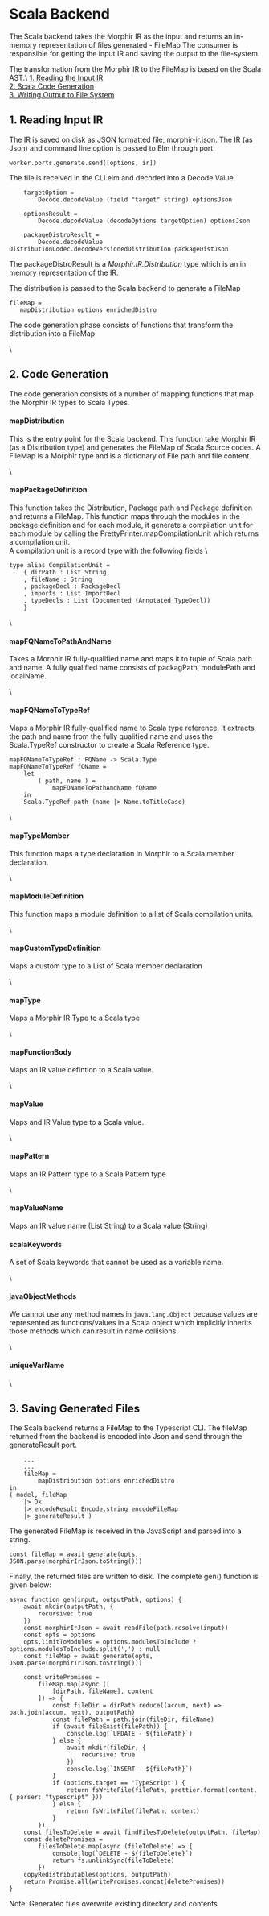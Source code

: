 # Scala Backend
The Scala backend takes the Morphir IR as the input and returns an in-memory
representation of files generated - FileMap
The consumer is responsible for getting the input IR and saving the output to the file-system.

The transformation from the Morphir IR to the FileMap is based on the Scala AST.\\
[1. Reading the Input IR](#) \
[2. Scala Code Generation](#)\
[3. Writing Output to File System](#)

## **1. Reading Input IR**
The IR is saved on disk as JSON formatted file, morphir-ir.json.
The IR (as Json) and command line option is passed to Elm through port:
```
worker.ports.generate.send([options, ir])
```
The file is received in the CLI.elm and decoded into a Decode Value.

```
    targetOption =
        Decode.decodeValue (field "target" string) optionsJson

    optionsResult =
        Decode.decodeValue (decodeOptions targetOption) optionsJson

    packageDistroResult =
        Decode.decodeValue DistributionCodec.decodeVersionedDistribution packageDistJson

```
The packageDistroResult is a _Morphir.IR.Distribution_ type which is an in memory representation of the IR.

The distribution is passed to the Scala backend to generate a FileMap
```                        
fileMap =
   mapDistribution options enrichedDistro
```
The code generation phase consists of  functions that transform the distribution into a FileMap


\

## **2. Code Generation**
The code generation consists of a number of mapping functions that map the Morphir IR types to Scala Types.

#### mapDistribution
This is the entry point for the Scala backend. This function take Morphir IR
(as a Distribution type) and generates the FileMap of Scala Source codes.
A FileMap is a Morphir type and is a dictionary of File path and file content.

\
#### mapPackageDefinition
This function takes the Distribution, Package path and Package definition
and returns a FileMap.
This function maps through the modules in the package definition and for each module, it
generate a compilation unit for each module by calling the PrettyPrinter.mapCompilationUnit 
which returns a compilation unit. \
A compilation unit is a record type with the following fields
\\

```
type alias CompilationUnit =
    { dirPath : List String
    , fileName : String
    , packageDecl : PackageDecl
    , imports : List ImportDecl
    , typeDecls : List (Documented (Annotated TypeDecl))
    }
```

\

#### mapFQNameToPathAndName
Takes a Morphir IR fully-qualified name and maps it to tuple of Scala path and name.
A fully qualified name consists of packagPath, modulePath and localName.

\

#### mapFQNameToTypeRef
Maps a Morphir IR fully-qualified name to Scala type reference. It extracts the path and name
from the fully qualified name and uses the Scala.TypeRef constructor to create a Scala Reference
type.
```
mapFQNameToTypeRef : FQName -> Scala.Type
mapFQNameToTypeRef fQName =
    let
        ( path, name ) =
            mapFQNameToPathAndName fQName
    in
    Scala.TypeRef path (name |> Name.toTitleCase)
```

\

#### mapTypeMember
This function maps a type declaration in Morphir to a Scala member declaration.

\

#### mapModuleDefinition
This function maps a module definition to a list of Scala compilation units.

\

#### mapCustomTypeDefinition
Maps a custom type to a List of Scala member declaration

\

#### mapType
Maps a Morphir IR Type to a Scala type

\


#### mapFunctionBody
Maps an IR value defintion to a Scala value.

\


#### mapValue
Maps and IR Value type to a Scala value.

\


#### mapPattern
Maps an IR Pattern type to a Scala Pattern type

\


#### mapValueName
Maps an IR value name (List String) to a Scala value (String)

#### scalaKeywords
A set of Scala keywords that cannot be used as a variable name.

\


#### javaObjectMethods
We cannot use any method names in `java.lang.Object` because values are represented as functions/values in a Scala
object which implicitly inherits those methods which can result in name collisions.

\


#### uniqueVarName

\


## **3. Saving Generated Files**
The Scala backend returns a FileMap to the Typescript CLI. 
The fileMap returned from the backend is encoded into Json and send through the generateResult port.

```
    ...
    ...
    fileMap =
        mapDistribution options enrichedDistro
in
( model, fileMap 
    |> Ok 
    |> encodeResult Encode.string encodeFileMap 
    |> generateResult )
```

The generated FileMap is received in the JavaScript and parsed into a string.
```
const fileMap = await generate(opts, JSON.parse(morphirIrJson.toString()))
```

Finally, the returned files are written to disk. The complete gen() function is given below:
```
async function gen(input, outputPath, options) {
    await mkdir(outputPath, {
        recursive: true
    })
    const morphirIrJson = await readFile(path.resolve(input))
    const opts = options
    opts.limitToModules = options.modulesToInclude ? options.modulesToInclude.split(',') : null
    const fileMap = await generate(opts, JSON.parse(morphirIrJson.toString()))

    const writePromises =
        fileMap.map(async ([
            [dirPath, fileName], content
        ]) => {
            const fileDir = dirPath.reduce((accum, next) => path.join(accum, next), outputPath)
            const filePath = path.join(fileDir, fileName)
            if (await fileExist(filePath)) {
                console.log(`UPDATE - ${filePath}`)
            } else {
                await mkdir(fileDir, {
                    recursive: true
                })
                console.log(`INSERT - ${filePath}`)
            }
            if (options.target == 'TypeScript') {
                return fsWriteFile(filePath, prettier.format(content, { parser: "typescript" }))
            } else {
                return fsWriteFile(filePath, content)
            }
        })
    const filesToDelete = await findFilesToDelete(outputPath, fileMap)
    const deletePromises =
        filesToDelete.map(async (fileToDelete) => {
            console.log(`DELETE - ${fileToDelete}`)
            return fs.unlinkSync(fileToDelete)
        })
    copyRedistributables(options, outputPath)
    return Promise.all(writePromises.concat(deletePromises))
}

```

Note: Generated files overwrite existing directory and contents
